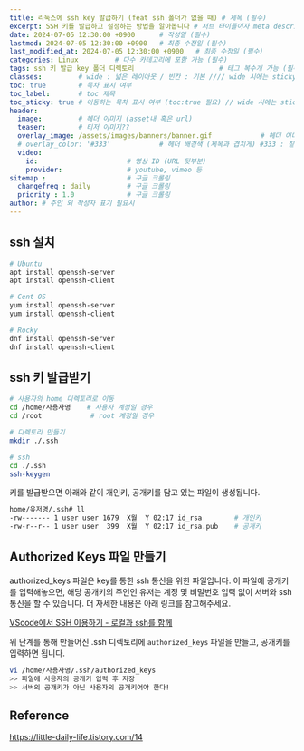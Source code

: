```yaml
---
title: 리눅스에 ssh key 발급하기 (feat ssh 폴더가 없을 때) # 제목 (필수)
excerpt: SSH 키를 발급하고 설정하는 방법을 알아봅니다 # 서브 타이틀이자 meta description (필수)
date: 2024-07-05 12:30:00 +0900      # 작성일 (필수)
lastmod: 2024-07-05 12:30:00 +0900   # 최종 수정일 (필수)
last_modified_at: 2024-07-05 12:30:00 +0900   # 최종 수정일 (필수)
categories: Linux         # 다수 카테고리에 포함 가능 (필수)
tags: ssh 키 발급 key 폴더 디렉토리                     # 태그 복수개 가능 (필수)
classes:         # wide : 넓은 레이아웃 / 빈칸 : 기본 //// wide 시에는 sticky toc 불가
toc: true        # 목차 표시 여부
toc_label:       # toc 제목
toc_sticky: true # 이동하는 목차 표시 여부 (toc:true 필요) // wide 시에는 sticky toc 불가
header: 
  image:         # 헤더 이미지 (asset내 혹은 url)
  teaser:        # 티저 이미지??
  overlay_image: /assets/images/banners/banner.gif            # 헤더 이미지 (제목과 겹치게)
  # overlay_color: '#333'            # 헤더 배경색 (제목과 겹치게) #333 : 짙은 회색 (필수)
  video:
    id:                      # 영상 ID (URL 뒷부분)
    provider:                # youtube, vimeo 등
sitemap :                    # 구글 크롤링
  changefreq : daily         # 구글 크롤링
  priority : 1.0             # 구글 크롤링
author: # 주인 외 작성자 표기 필요시
---
```


<!--postNo: 20240705_001-->


## ssh 설치

```bash
# Ubuntu  
apt install openssh-server
apt install openssh-client

# Cent OS
yum install openssh-server
yum install openssh-client

# Rocky  
dnf install openssh-server
dnf install openssh-client
```

## ssh 키 발급받기  

```bash
# 사용자의 home 디렉토리로 이동
cd /home/사용자명    # 사용자 계정일 경우
cd /root            # root 계정일 경우

# 디렉토리 만들기
mkdir ./.ssh

# ssh
cd ./.ssh
ssh-keygen
```

키를 발급받으면 아래와 같이 개인키, 공개키를 담고 있는 파일이 생성됩니다.  

```bash
home/유저명/.ssh# ll
-rw------- 1 user user 1679  X월  Y 02:17 id_rsa        # 개인키
-rw-r--r-- 1 user user  399  X월  Y 02:17 id_rsa.pub    # 공개키
```

## Authorized Keys 파일 만들기  

authorized_keys 파일은 key를 통한 ssh 통신을 위한 파일입니다. 이 파일에 공개키를 입력해놓으면, 해당 공개키의 주인인 유저는 계정 및 비밀번호 입력 없이 서버와 ssh 통신을 할 수 있습니다. 더 자세한 내용은 아래 링크를 참고해주세요.  

[VScode에서 SSH 이용하기 - 로컬과 ssh를 함께](https://whdrns2013.github.io/etc/20240214_001_vscode_ssh/)  

위 단계를 통해 만들어진 .ssh 디렉토리에 `authorized_keys` 파일을 만들고, 공개키를 입력하면 됩니다.  

```bash
vi /home/사용자명/.ssh/authorized_keys
>> 파일에 사용자의 공개키 입력 후 저장
>> 서버의 공개키가 아닌 사용자의 공개키여야 한다!
```

## Reference  

https://little-daily-life.tistory.com/14  
